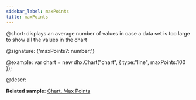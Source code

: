 ```yaml
---
sidebar_label: maxPoints
title: maxPoints
---          
```


@short: displays an average number of values in case a data set is too large to show all the values in the chart

@signature: {'maxPoints?: number;'}

@example: 
var chart = new dhx.Chart("chart", {
	type:"line",
	maxPoints:100
});

@descr:

**Related sample**: [Chart. Max Points](https://snippet.dhtmlx.com/6917eudu)

[comment]: # (@related: chart/configuration_properties.md#main-properties)
